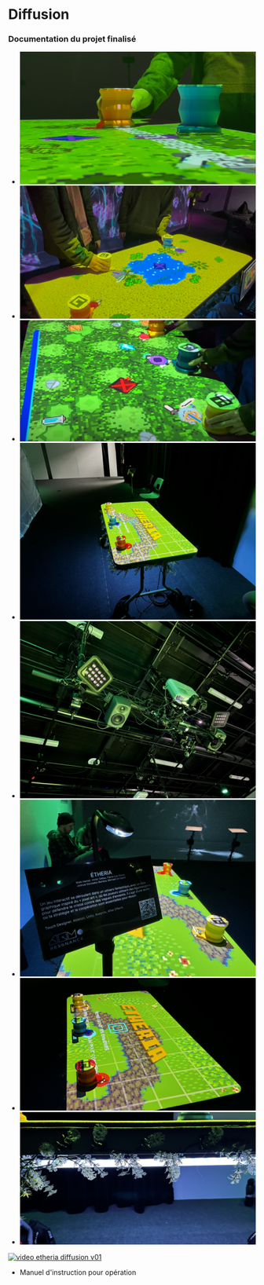 # Diffusion

### Documentation du projet finalisé 

* ![photo_etheria_diffusion_01](../Assets/images/image_diffusion/photo_etheria_diffusion_01.png)
* ![photo_etheria_diffusion_02](../Assets/images/image_diffusion/photo_etheria_diffusion_02.png)
* ![photo_etheria_diffusion_03](../Assets/images/image_diffusion/photo_etheria_diffusion_03.png)
* ![photo_etheria_diffusion_04](../Assets/images/image_diffusion/photo_etheria_diffusion_04.jpg)
* ![photo_etheria_diffusion_05](../Assets/images/image_diffusion/photo_etheria_diffusion_05.jpg)
* ![photo_etheria_diffusion_06](../Assets/images/image_diffusion/photo_etheria_diffusion_06.jpg)
* ![photo_etheria_diffusion_07](../Assets/images/image_diffusion/photo_etheria_diffusion_07.jpg)
* ![photo_etheria_diffusion_08](../Assets/images/image_diffusion/photo_etheria_diffusion_08.jpg)

[![video etheria diffusion v01](https://img.youtube.com/vi/Th9Osda2cKk/0.jpg)](https://www.youtube.com/watch?v=Th9Osda2cKk)

<!--
* ![Image 4](https://placehold.co/400x400?text=4+image)
-->

<!--
* Vidéo 

* Documentation vidéo de l'installation en action
-->

* Manuel d'instruction pour opération
